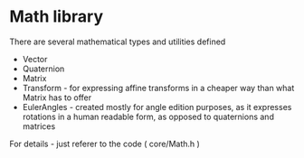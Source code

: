 # Math library #

There are several mathematical types and utilities defined
  * Vector
  * Quaternion
  * Matrix
  * Transform   - for expressing affine transforms in a cheaper way than what Matrix has to offer
  * EulerAngles - created mostly for angle edition purposes, as it expresses rotations in a human readable form, as opposed to quaternions and matrices

For details - just referer to the code ( core/Math.h )